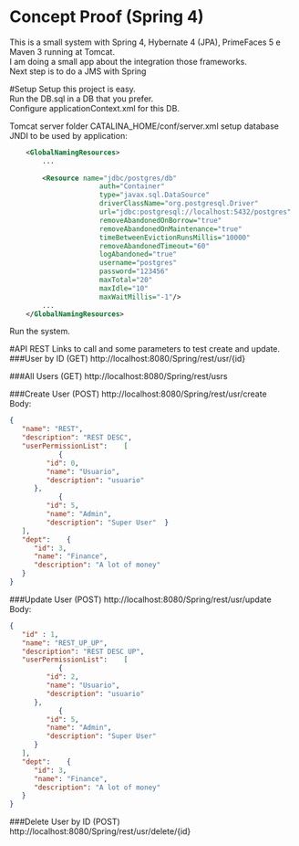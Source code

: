 # Concept Proof (Spring 4)
This is a small system with Spring 4, Hybernate 4 (JPA), PrimeFaces 5 e Maven 3 running at Tomcat.   
I am doing a small app about the integration those frameworks.   
Next step is to do a JMS with Spring

#Setup
Setup this project is easy.   
Run the DB.sql in a DB that you prefer.   
Configure applicationContext.xml for this DB.   


Tomcat server folder CATALINA_HOME/conf/server.xml setup database JNDI to be used by application:

```xml
    <GlobalNamingResources>
        ...
                      
        <Resource name="jdbc/postgres/db" 
                      auth="Container"
                      type="javax.sql.DataSource"
                      driverClassName="org.postgresql.Driver"
                      url="jdbc:postgresql://localhost:5432/postgres"
                      removeAbandonedOnBorrow="true"
                      removeAbandonedOnMaintenance="true"
                      timeBetweenEvictionRunsMillis="10000"
                      removeAbandonedTimeout="60"
                      logAbandoned="true"
                      username="postgres" 
                      password="123456"
                      maxTotal="20"
                      maxIdle="10"
                      maxWaitMillis="-1"/>
        ...
    </GlobalNamingResources>
```

Run the system.

#API REST
Links to call and some parameters to test create and update.   
###User by ID   (GET)
http://localhost:8080/Spring/rest/usr/{id}

###All Users   (GET)
http://localhost:8080/Spring/rest/usrs

###Create User   (POST)
http://localhost:8080/Spring/rest/usr/create   
Body:
```json
{   
   "name": "REST",   
   "description": "REST DESC",   
   "userPermissionList":    [   
            {   
         "id": 0,   
         "name": "Usuario",   
         "description": "usuario"   
      },   
            {   
         "id": 5,   
         "name": "Admin",   
         "description": "Super User"  }   
   ],   
   "dept":    {   
      "id": 3,   
      "name": "Finance",   
      "description": "A lot of money"   
   }   
}   
```
###Update User   (POST)
http://localhost:8080/Spring/rest/usr/update   
Body:  
```json 
{   
   "id" : 1,   
   "name": "REST_UP_UP",   
   "description": "REST DESC UP",   
   "userPermissionList":    [   
            {   
         "id": 2,   
         "name": "Usuario",   
         "description": "usuario"   
      },   
            {   
         "id": 5,   
         "name": "Admin",   
         "description": "Super User"   
      }   
   ],   
   "dept":    {   
      "id": 3,   
      "name": "Finance",   
      "description": "A lot of money"   
   }   
}   
```

###Delete User by ID   (POST)
http://localhost:8080/Spring/rest/usr/delete/{id}


